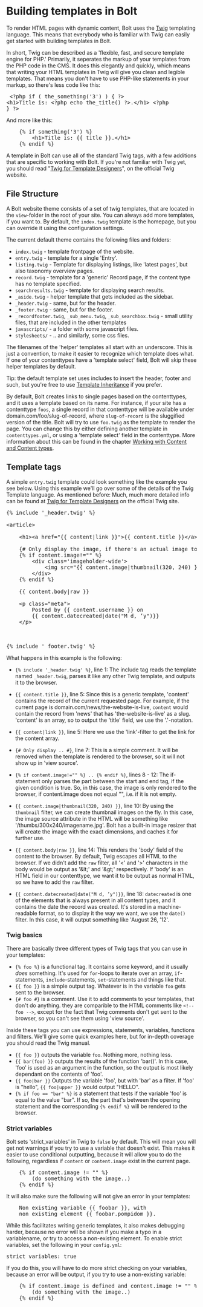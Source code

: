 Building templates in Bolt
===========================

To render HTML pages with dynamic content, Bolt uses the [Twig](http://twig.sensiolabs.org/documentation) templating
language. This means that everybody who is familiar with Twig can easily get started with building templates in Bolt.

In short, Twig can be described as a 'flexible, fast, and secure template engine for PHP.' Primarily, it seperates the
markup of your templates from the PHP code in the CMS. It does this elegantly and quickly, which means that writing your
HTML templates in Twig will give you clean and legible templates. That means you don't have to use PHP-like statements
in your markup, so there's less code like this: <pre class="brush: html"> &lt;?php if ( the_something('3') ) { ?>
&lt;h1>Title is: &lt;?php echo the\_title() ?>.&lt;/h1> &lt;?php } ?> </pre>

And more like this:
<pre class="brush: html">
	{% if something('3') %}
		&lt;h1>Title is: {{ title }}.&lt;/h1>
	{% endif %}
</pre>

A template in Bolt can use all of the standard Twig tags, with a few additions that are specific to working with Bolt.
If you're not familiar with Twig yet, you should read "[Twig for Template
Designers](http://twig.sensiolabs.org/doc/templates.html)", on the official Twig website.

File Structure
--------------

A Bolt website theme consists of a set of twig templates, that are located in the `view`-folder in the root of your
site. You can always add more templates, if you want to. By default, the `index.twig` template is the homepage, but you
can override it using the configuration settings.

The current default theme contains the following files and folders:

  - `index.twig` - template frontpage of the website.
  - `entry.twig` - template for a single 'Entry'.
  - `listing.twig` - Template for displaying listings, like 'latest pages', but also taxonomy overview pages.
  - `record.twig` - template for a 'generic' Record page, if the content type has no template specified.
  - `searchresults.twig` - template for displaying search results.
  - `_aside.twig` - helper template that gets included as the sidebar.
  - `_header.twig` - same, but for the header.
  - `_footer.twig` - same, but for the footer.
  - `_recordfooter.twig`, `_sub_menu.twig`, `_sub_searchbox.twig` - small utility files, that are included in the other templates
  - `javascripts/` - a folder with some javascript files.
  - `stylesheets/` - .. and similarly, some css files.

The filenames of the 'helper' templates all start with an underscore. This is just a convention, to make it easier to
recognize which template does what. If one of your contenttypes have a 'template select' field, Bolt will skip these
helper templates by default.

<p class="tip"> Tip: the default template set uses includes to insert the header, footer and such, but you're free to
use <a href="http://twig.sensiolabs.org/doc/templates.html#template-inheritance">Template Inheritance</a> if you prefer.
</p>

By default, Bolt creates links to single pages based on the contenttypes, and it uses a template based on its name. For
instance, if your site has a contenttype `foos`, a single record in that contenttype will be available under
<a>domain.com/foo/slug-of-record</a>, where `slug-of-record` is the sluggified version of the title. Bolt will try to
use `foo.twig` as the template to render the page. You can change this by either defining another template in
`contenttypes.yml`, or using a 'template select' field in the contenttype. More information about this can be found in
the chapter [Working with Content and Content types](/content).


Template tags
-------------

A simple `entry.twig` template could look something like the example you see below. Using this example we'll go over
some of the details of the Twig Template language. As mentioned before: Much, much more detailed info can be found at
[Twig for Template Designers](http://twig.sensiolabs.org/doc/templates.html) on the official Twig site.

<pre class="brush: html">
{% include '_header.twig' %}

&lt;article>

    &lt;h1>&lt;a href="{{ content|link }}">{{ content.title }}&lt;/a>&lt;/h1>

    {# Only display the image, if there's an actual image to display #}
    {% if content.image!="" %}
        &lt;div class='imageholder-wide'>
        	&lt;img src="{{ content.image|thumbnail(320, 240) }}">
        &lt;/div>
    {% endif %}

    {{ content.body|raw }}

    &lt;p class="meta">
    	Posted by {{ content.username }} on
    	{{ content.datecreated|date("M d, ’y")}}
    &lt;/p>

</article>

{% include '_footer.twig' %}
</pre>

What happens in this example is the following:

  - `{% include '_header.twig' %}`, line 1: The include tag reads the template named `_header.twig`, parses it like any
    other Twig template, and outputs it to the browser.

  - `{{ content.title }}`, line 5: Since this is a generic template, 'content' contains the record of the current
    requested page. For example, if the current page is <a>domain.com/news/the-website-is-live</a>, `content` would
    contain the record from 'news' that has 'the-website-is-live' as a slug. 'content' is an array, so to output the
    'title' field, we use the '.'-notation.

  - `{{ content|link }}`, line 5: Here we use the 'link'-filter to get the link for the content array.

  - `{# Only display .. #}`, line 7: This is a simple comment. It will be removed when the template is rendered to the
    browser, so it will not show up in 'view source'.

  - `{% if content.image!="" %} .. {% endif %}`, lines 8 - 12: The if-statement only parses the part between the start
    and end tag, if the given condition is true. So, in this case, the image is only rendered to the browser, if
    content.image does not equal "", i.e. if it is not empty.

  - `{{ content.image|thumbnail(320, 240) }}`, line 10: By using the `thumbnail` filter, we can create thumbnail images
    on the fly. In this case, the image source attribute in the HTML will be something like
    '/thumbs/300x240/imagename.jpg'. Bolt has a built-in image resizer that will create the image with the exact
    dimensions, and caches it for further use.

  - `{{ content.body|raw }}`, line 14: This renders the 'body' field of the content to the browser. By default, Twig
    escapes all HTML to the browser. If we didn't add the `raw` filter, all '<' and '>' characters in the body would be
    output as '&amp;lt;' and '&amp;gt;' respectively. If 'body' is an HTML field in our contenttype, we want it to be
    output as normal HTML, so we have to add the `raw` filter.

  - `{{ content.datecreated|date("M d, ’y")}}`, line 18: `datecreated` is one of the elements that is always present in
    all content types, and it contains the date the record was created. It's stored in a machine-readable format, so to
    display it the way we want, we use the `date()` filter. In this case, it will output something like 'August 26,
    ’12'.

<h3>Twig basics</h3>

There are basically three different types of Twig tags that you can use in your templates:

  - `{% foo %}` is a functional tag. It contains some keyword, and it usually _does_ something. It's used for
    `for`-loops to iterate over an array, `if`-statements, `include`-statements, `set`-statements and things like that.
  - `{{ foo }}` is a simple output tag. Whatever is in the variable `foo` gets sent to the browser.
  - `{# foo #}` is a comment. Use it to add comments to your templates, that don't do anything. they are comparible to
    the HTML comments like `<!-- foo -->`, except for the fact that Twig comments don't get sent to the browser, so you
    can't see them using 'view source'.

Inside these tags you can use expressions, statements, variables, functions and filters. We'll give some quick examples
here, but for in-depth coverage you should read the Twig manual.

  - `{{ foo }}` outputs the variable `foo`. Nothing more, nothing less.
  - `{{ bar(foo) }}` outputs the results of the function 'bar()'. In this case, 'foo' is used as an argument in the
    function, so the output is most likely dependant on the contents of 'foo'.
  - `{{ foo|bar }}` Outputs the variable 'foo', but with 'bar' as a filter. If 'foo' is "hello", `{{ foo|upper }}` would
    output "HELLO".
  - `{% if foo == "bar" %}` is a statement that tests if the variable 'foo' is equal to the value "bar". If so, the part
    that's between the opening statement and the corresponding `{% endif %}` will be rendered to the browser.


<h3>Strict variables</h3>

Bolt sets 'strict_variables' in Twig to `false` by default. This will mean you will get not warnings if you try to use a
variable that doesn't exist. This makes it easier to use conditional outputting, because it will allow you to do the
following, regardless if `content` or `content.image` exist in the current page.

<pre class="brush: html">
	{% if content.image != "" %}
		(do something with the image..)
	{% endif %}
</pre>

It will also make sure the following will not give an error in your templates:

<pre class="brush: html">
	Non existing variable {{ foobar }}, with
	non existing element {{ foobar.pompidom }}.
</pre>

While this facilitates writing generic templates, it also makes debugging harder, because no error will be shown if you
make a typo in a variablename, or try to access a non-existing element. To enable strict variables, set the following in
your `config.yml`:

<pre class="brush: plain">
strict_variables: true
</pre>

If you do this, you will have to do more strict checking on your variables, because an error will be output, if you try
to use a non-existing variable:

<pre class="brush: html">
	{% if content.image is defined and content.image != "" %}
		(do something with the image..)
	{% endif %}
</pre>

